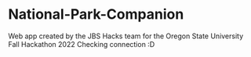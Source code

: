 # National-Park-Companion
Web app created by the JBS Hacks team for the Oregon State University Fall Hackathon 2022
Checking connection :D